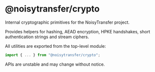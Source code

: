 # @noisytransfer/crypto

Internal cryptographic primitives for the NoisyTransfer project.

Provides helpers for hashing, AEAD encryption, HPKE handshakes,
short authentication strings and stream ciphers.

All utilities are exported from the top-level module:

```js
import { ... } from "@noisytransfer/crypto";
```

APIs are unstable and may change without notice.